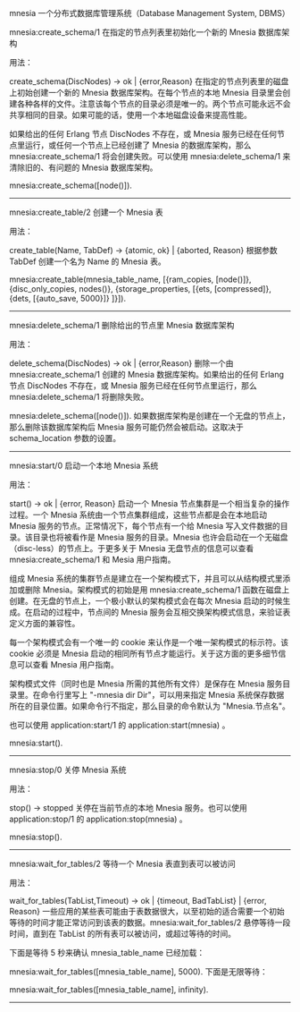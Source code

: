 mnesia 一个分布式数据库管理系统（Database Management System, DBMS）

mnesia:create_schema/1
在指定的节点列表里初始化一个新的 Mnesia 数据库架构

用法：

create_schema(DiscNodes) -> ok | {error,Reason}
在指定的节点列表里的磁盘上初始创建一个新的 Mnesia 数据库架构。在每个节点的本地 Mnesia 目录里会创建各种各样的文件。注意该每个节点的目录必须是唯一的。两个节点可能永远不会共享相同的目录。如果可能的话，使用一个本地磁盘设备来提高性能。

如果给出的任何 Erlang 节点 DiscNodes 不存在，或 Mnesia 服务已经在任何节点里运行，或任何一个节点上已经创建了 Mnesia 的数据库架构，那么 mnesia:create_schema/1 将会创建失败。可以使用 mnesia:delete_schema/1 来清除旧的、有问题的 Mnesia 数据库架构。

mnesia:create_schema([node()]).

----------
mnesia:create_table/2
创建一个 Mnesia 表

用法：

create_table(Name, TabDef) -> {atomic, ok} | {aborted, Reason}
根据参数 TabDef 创建一个名为 Name 的 Mnesia 表。

mnesia:create_table(mnesia_table_name, [{ram_copies, [node()]}, {disc_only_copies, nodes()}, {storage_properties, [{ets, [compressed]}, {dets, [{auto_save, 5000}]} ]}]).

----------
mnesia:delete_schema/1
删除给出的节点里 Mnesia 数据库架构

用法：

delete_schema(DiscNodes) -> ok | {error,Reason}
删除一个由 mnesia:create_schema/1 创建的 Mnesia 数据库架构。如果给出的任何 Erlang 节点 DiscNodes 不存在，或 Mnesia 服务已经在任何节点里运行，那么 mnesia:delete_schema/1 将删除失败。

mnesia:delete_schema([node()]).
如果数据库架构是创建在一个无盘的节点上，那么删除该数据库架构后 Mnesia 服务可能仍然会被启动。这取决于 schema_location 参数的设置。

----------
mnesia:start/0
启动一个本地 Mnesia 系统

用法：

start() -> ok | {error, Reason}
启动一个 Mnesia 节点集群是一个相当复杂的操作过程。一个 Mnesia 系统由一个节点集群组成，这些节点都是会在本地启动 Mnesia 服务的节点。正常情况下，每个节点有一个给 Mnesia 写入文件数据的目录。该目录也将被看作是 Mnesia 服务的目录。Mnesia 也许会启动在一个无磁盘（disc-less）的节点上。于更多关于 Mnesia 无盘节点的信息可以查看 mnesia:create_schema/1 和 Mesia 用户指南。

组成 Mnesia 系统的集群节点是建立在一个架构模式下，并且可以从结构模式里添加或删除 Mnesia。架构模式的初始是用 mnesia:create_schema/1 函数在磁盘上创建。在无盘的节点上，一个极小默认的架构模式会在每次 Mnesia 启动的时候生成。在启动的过程中，节点间的 Mnesia 服务会互相交换架构模式信息，来验证表定义方面的兼容性。

每一个架构模式会有一个唯一的 cookie 来认作是一个唯一架构模式的标示符。该 cookie 必须是 Mnesia 启动的相同所有节点才能运行。关于这方面的更多细节信息可以查看 Mnesia 用户指南。

架构模式文件（同时也是 Mnesia 所需的其他所有文件）是保存在 Mnesia 服务目录里。在命令行里写上 "-mnesia dir Dir"，可以用来指定 Mnesia 系统保存数据所在的目录位置。如果命令行不指定，那么目录的命令默认为 "Mnesia.节点名"。

也可以使用 application:start/1 的 application:start(mnesia) 。

mnesia:start().

----------
mnesia:stop/0
关停 Mnesia 系统

用法：

stop() -> stopped
关停在当前节点的本地 Mnesia 服务。也可以使用 application:stop/1 的 application:stop(mnesia) 。

mnesia:stop().

----------
mnesia:wait_for_tables/2
等待一个 Mnesia 表直到表可以被访问

用法：

wait_for_tables(TabList,Timeout) -> ok | {timeout, BadTabList} | {error, Reason}
一些应用的某些表可能由于表数据很大，以至初始的适合需要一个初始等待的时间才能正常访问到该表的数据。mnesia:wait_for_tables/2 悬停等待一段时间，直到在 TabList 的所有表可以被访问，或超过等待的时间。

下面是等待 5 秒来确认 mnesia_table_name 已经加载：

mnesia:wait_for_tables([mnesia_table_name], 5000).
下面是无限等待：

mnesia:wait_for_tables([mnesia_table_name], infinity).

----------
